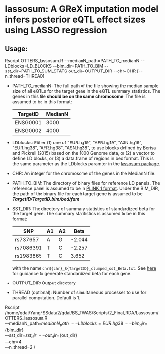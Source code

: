 # lassosum: A GReX imputation model infers posterior eQTL effect sizes using LASSO regression

## Usage:

Rscript OTTERS_lassosum.R --medianN_path=PATH_TO_medianN --LDblocks=LD_BLOCKS --bim_dir=PATH_TO_BIM --sst_dir=PATH_TO_SUM_STATS out_dir=OUTPUT_DIR  --chr=CHR [--n_thread=THREAD]

  - PATH_TO_medianN: The full path of the file showing the median sample size of all eQTLs for the target gene in the eQTL summary statistics. The genes in this file **should be on the same chromosome**. The file is assumed to be in this format:

    | TargetID 	|  MedianN 	|
    |----------	|-----------|
    | ENSG0001 	|    3000 	|
    | ENSG0002 	|    4000 	|

  - LDblocks: Either (1) one of "EUR.hg19", "AFR.hg19", "ASN.hg19", "EUR.hg38", "AFR.hg38", "ASN.hg38", to use blocks defined by Berisa and Pickrell (2015) based on the 1000 Genome data, or (2) a vector to define LD blocks, or (3) a data.frame of regions in bed format. This is the same parameter as the LDblocks paramter in the [lassosum package](https://github.com/tshmak/lassosum).
  
  - CHR: An integer for the chromosome of the genes in the MedianN file. 

  - PATH_TO_BIM: The directory of binary files for reference LD panels. The reference panel is assumed to be in [PLINK 1 format](https://www.cog-genomics.org/plink/1.9/input#bed). Under the BIM_DIR, the path of the binary file for each target gene is assumed to be ***TargetID/TargetID.bim/bed/fam***

  - SST_DIR: The directory of summary statistics of standardized beta for the target gene. The summary statitistics is assumed to be in this format:
   
    | SNP       	| A1 	| A2 	| Beta    |
    |-----------	|----	|----	|--------	|
    | rs737657  	| A  	| G  	| -2.044 	|
    | rs7086391 	| T  	| C  	| -2.257 	|
    | rs1983865 	| T  	| C  	| 3.652  	|
    
    with the name ```chr${chr}_${TargetID}_clumped_sst_Beta.txt```. See [here]() for guidance to generate standardized beta for each gene. 
  
  - OUTPUT_DIR: Output directory
  
  - THREAD (optional): Number of simultaneous processes to use for parallel computation. Default is 1.

Rscript /home/qdai/YangFSSdata2/qdai/BS_TWAS/Scripts/2_Final_RDA/Lassosum/OTTERS_lassosum.R \
--medianN_path=${medianN_path} \
--LDblocks=EUR.hg38 \
--bim_dir=${bim_dir} \
--sst_dir=${sst_dir} \
--out_dir=${out_dir} \
--chr=4 \
--n_thread=2 \



 